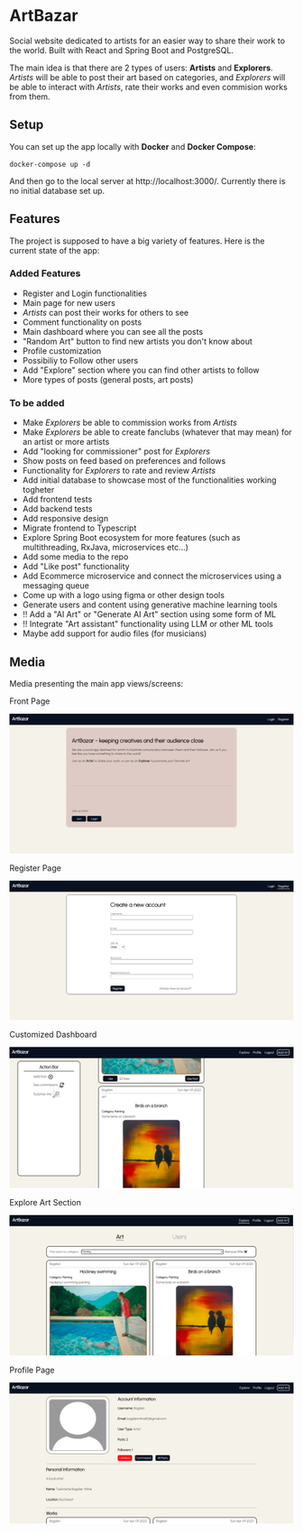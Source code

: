 # ArtBazar

Social website dedicated to artists for an easier way to share their work to the world. Built with React and Spring Boot and PostgreSQL. 

The main idea is that there are 2 types of users: **Artists** and **Explorers**. *Artists* will be able to post their art based on categories, and *Explorers* will be able to interact with *Artists*, rate their works and even commision works from them.


## Setup

You can set up the app locally with **Docker** and **Docker Compose**:

```
docker-compose up -d
```

And then go to the local server at http://localhost:3000/. Currently there is no initial database set up.

## Features

The project is supposed to have a big variety of features. Here is the current state of the app:

### Added Features

* Register and Login functionalities
* Main page for new users
* *Artists* can post their works for others to see
* Comment functionality on posts
* Main dashboard where you can see all the posts
* "Random Art" button to find new artists you don't know about
* Profile customization
* Possibiliy to Follow other users
* Add "Explore" section where you can find other artists to follow
* More types of posts (general posts, art posts)

### To be added

* Make *Explorers* be able to commission works from *Artists*
* Make *Explorers* be able to create fanclubs (whatever that may mean) for an artist or more artists
* Add "looking for commissioner" post for *Explorers* 
* Show posts on feed based on preferences and follows
* Functionality for *Explorers* to rate and review *Artists*
* Add initial database to showcase most of the functionalities working togheter
* Add frontend tests
* Add backend tests
* Add responsive design
* Migrate frontend to Typescript
* Explore Spring Boot ecosystem for more features (such as multithreading, RxJava, microservices etc...)
* Add some media to the repo
* Add "Like post" functionality
* Add Ecommerce microservice and connect the microservices using a messaging queue
* Come up with a logo using figma or other design tools
* Generate users and content using generative machine learning tools
* !! Add a "AI Art" or "Generate AI Art" section using some form of ML
* !! Integrate "Art assistant" functionality using LLM or other ML tools
* Maybe add support for audio files (for musicians)

## Media

Media presenting the main app views/screens:

Front Page

![front_page](./media/front_page.PNG)

Register Page

![register](./media/register_page.PNG)

Customized Dashboard

![dashboard](./media/dashboard.PNG)

Explore Art Section

![explore_art](./media/explore_art.PNG)

Profile Page

![profile_page](./media/profile_page.PNG)
